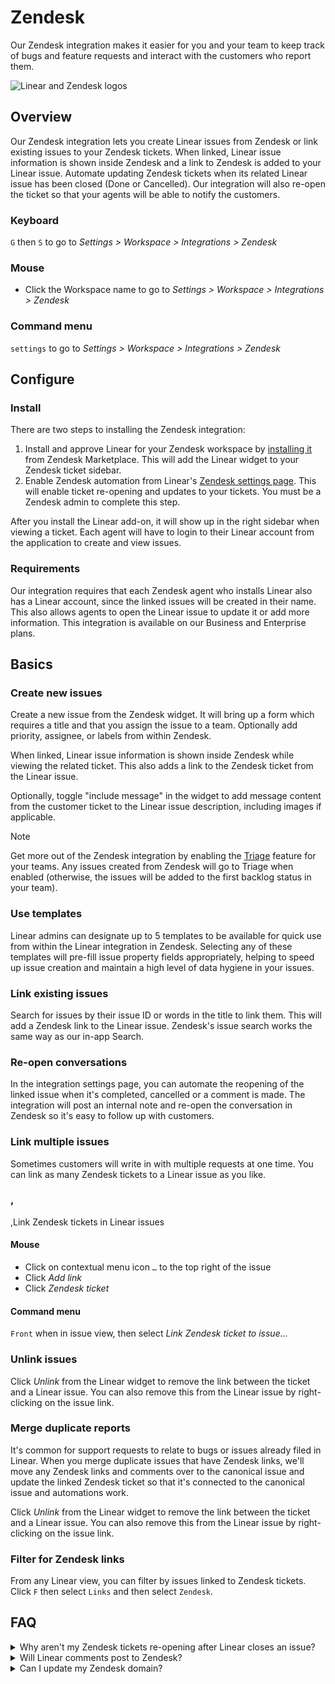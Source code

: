 # Zendesk

Our Zendesk integration makes it easier for you and your team to keep track of bugs and feature requests and interact with the customers who report them.

![Linear and Zendesk logos](https://webassets.linear.app/images/ornj730p/production/9390574316d8030d7455ca88c96fbbb2909cd9fb-2160x1327.png?q=95&auto=format&dpr=2)

## Overview 

Our Zendesk integration lets you create Linear issues from Zendesk or link existing issues to your Zendesk tickets. When linked, Linear issue information is shown inside Zendesk and a link to Zendesk is added to your Linear issue. Automate updating Zendesk tickets when its related Linear issue has been closed (Done or Cancelled). Our integration will also re-open the ticket so that your agents will be able to notify the customers.

### Keyboard

`G` then `S` to go to _Settings > Workspace > Integrations > Zendesk_

### Mouse

* Click the Workspace name to go to _Settings > Workspace > Integrations > Zendesk_

### Command menu

`settings` to go to _Settings > Workspace > Integrations > Zendesk_

## Configure

### Install

There are two steps to installing the Zendesk integration:

1. Install and approve Linear for your Zendesk workspace by [installing it](https://www.zendesk.com/apps/support/linear/) from Zendesk Marketplace. This will add the Linear widget to your Zendesk ticket sidebar.
2. Enable Zendesk automation from Linear's [Zendesk settings page](https://linear.app/settings/integrations/zendesk). This will enable ticket re-opening and updates to your tickets. You must be a Zendesk admin to complete this step.

After you install the Linear add-on, it will show up in the right sidebar when viewing a ticket. Each agent will have to login to their Linear account from the application to create and view issues.

### **Requirements**

Our integration requires that each Zendesk agent who installs Linear  also has a Linear account, since the linked issues will be created in their name. This also allows agents to open the Linear issue to update it or add more information. This integration is available on our Business and Enterprise plans.

## Basics

### Create new issues

Create a new issue from the Zendesk widget. It will bring up a form which requires a title and that you assign the issue to a team. Optionally add priority, assignee, or labels from within Zendesk.

When linked, Linear issue information is shown inside Zendesk while viewing the related ticket. This also adds a link to the Zendesk ticket from the Linear issue.

Optionally, toggle "include message" in the widget to add message content from the customer ticket to the Linear issue description, including images if applicable.

> [!NOTE]
> Get more out of the Zendesk integration by enabling the [Triage](https://linear.app/docs/triage) feature for your teams. Any issues created from Zendesk will go to Triage when enabled (otherwise, the issues will be added to the first backlog status in your team).

### Use templates

Linear admins can designate up to 5 templates to be available for quick use from within the Linear integration in Zendesk. Selecting any of these templates will pre-fill issue property fields appropriately, helping to speed up issue creation and maintain a high level of data hygiene in your issues.

### **Link existing issues**

Search for issues by their issue ID or words in the title to link them. This will add a Zendesk link to the Linear issue. Zendesk's issue search works the same way as our in-app Search.

### Re-open conversations

In the integration settings page, you can automate the reopening of the linked issue when it's completed, cancelled or a comment is made. The integration will post an internal note and re-open the conversation in Zendesk so it's easy to follow up with customers.

### Link multiple issues

Sometimes customers will write in with multiple requests at one time. You can link as many Zendesk tickets to a Linear issue as you like.

### ,  
,Link Zendesk tickets in Linear issues

#### Mouse

* Click on contextual menu icon `…` to the top right of the issue
* Click _Add link_
* Click _Zendesk ticket_

#### Command menu

`Front` when in issue view, then select _Link Zendesk ticket to issue…_

### Unlink issues

Click _Unlink_ from the Linear widget to remove the link between the ticket and a Linear issue. You can also remove this from the Linear issue by right-clicking on the issue link.

### **Merge duplicate reports**

It's common for support requests to relate to bugs or issues already filed in Linear. When you merge duplicate issues that have Zendesk links, we'll move any Zendesk links and comments over to the canonical issue and update the linked Zendesk ticket so that it's connected to the canonical issue and automations work.

Click _Unlink_ from the Linear widget to remove the link between the ticket and a Linear issue. You can also remove this from the Linear issue by right-clicking on the issue link.

### Filter for Zendesk links

From any Linear view, you can filter by issues linked to Zendesk tickets. Click `F` then select `Links` and then select `Zendesk`.

## FAQ

<details>
<summary>Why aren't my Zendesk tickets re-opening after Linear closes an issue?</summary>
Check to make sure that you've enabled the Zendesk integration in your Linear workspace [settings](https://linear.app/settings/integrations/zendesk) as well as in Zendesk's settings. The most common reason for this issue is that both steps of the [installation process](https://linear.app/docs/zendesk#install) have not been followed.
</details>

<details>
<summary>Will Linear comments post to Zendesk?</summary>
Yes, you can choose to add internal notes to your Zendesk ticket when comments or status changes are made in the original issue.
</details>

<details>
<summary>Can I update my Zendesk domain? </summary>
Our Zendesk integration is not designed to accommodate updating the associated Zendesk domain. If you update your Zendesk URL, here's what you can expect:

* For tickets linked to Linear issues prior to the Zendesk domain change: the linked tickets will not show up in the Linear app in Zendesk.
* Some of the automations to post internal notes _may_ still work.

If you'd like Linear to support updating your Zendesk domain, please let us know more about your use-case at support@linear.app.
</details>